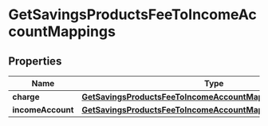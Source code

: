 
# GetSavingsProductsFeeToIncomeAccountMappings

## Properties
Name | Type | Description | Notes
------------ | ------------- | ------------- | -------------
**charge** | [**GetSavingsProductsFeeToIncomeAccountMappingsCharge**](GetSavingsProductsFeeToIncomeAccountMappingsCharge.md) |  |  [optional]
**incomeAccount** | [**GetSavingsProductsFeeToIncomeAccountMappingsIncomeAccount**](GetSavingsProductsFeeToIncomeAccountMappingsIncomeAccount.md) |  |  [optional]



